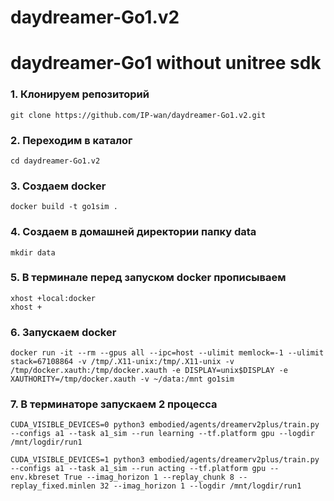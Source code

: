 # daydreamer-Go1.v2
# daydreamer-Go1 without unitree sdk

### 1. Клонируем репозиторий
```
git clone https://github.com/IP-wan/daydreamer-Go1.v2.git
```
### 2. Переходим в каталог
```
cd daydreamer-Go1.v2
```
### 3. Создаем docker
```
docker build -t go1sim .
```
### 4. Создаем в домашней директории папку data
```
mkdir data
```
### 5. В терминале перед запуском docker прописываем
```
xhost +local:docker
xhost +
```
### 6. Запускаем docker
```
docker run -it --rm --gpus all --ipc=host --ulimit memlock=-1 --ulimit stack=67108864 -v /tmp/.X11-unix:/tmp/.X11-unix -v /tmp/docker.xauth:/tmp/docker.xauth -e DISPLAY=unix$DISPLAY -e XAUTHORITY=/tmp/docker.xauth -v ~/data:/mnt go1sim
```
### 7. В терминаторе запускаем 2 процесса
```
CUDA_VISIBLE_DEVICES=0 python3 embodied/agents/dreamerv2plus/train.py --configs a1 --task a1_sim --run learning --tf.platform gpu --logdir /mnt/logdir/run1

CUDA_VISIBLE_DEVICES=1 python3 embodied/agents/dreamerv2plus/train.py --configs a1 --task a1_sim --run acting --tf.platform gpu --env.kbreset True --imag_horizon 1 --replay_chunk 8 --replay_fixed.minlen 32 --imag_horizon 1 --logdir /mnt/logdir/run1
```